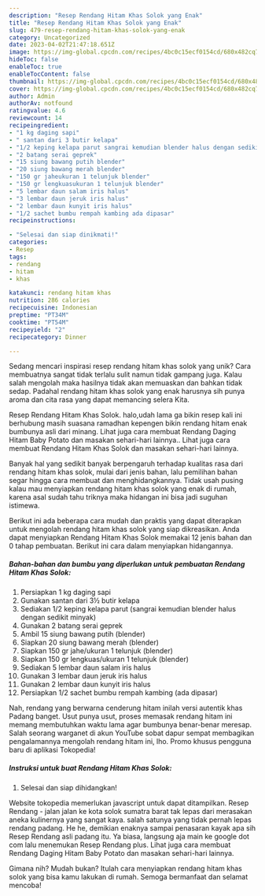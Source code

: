 ```yaml
---
description: "Resep Rendang Hitam Khas Solok yang Enak"
title: "Resep Rendang Hitam Khas Solok yang Enak"
slug: 479-resep-rendang-hitam-khas-solok-yang-enak
category: Uncategorized
date: 2023-04-02T21:47:18.651Z
image: https://img-global.cpcdn.com/recipes/4bc0c15ecf0154cd/680x482cq70/rendang-hitam-khas-solok-foto-resep-utama.jpg
hideToc: false
enableToc: true
enableTocContent: false
thumbnail: https://img-global.cpcdn.com/recipes/4bc0c15ecf0154cd/680x482cq70/rendang-hitam-khas-solok-foto-resep-utama.jpg
cover: https://img-global.cpcdn.com/recipes/4bc0c15ecf0154cd/680x482cq70/rendang-hitam-khas-solok-foto-resep-utama.jpg
author: Admin
authorAv: notfound
ratingvalue: 4.6
reviewcount: 14
recipeingredient:
- "1 kg daging sapi"
- " santan dari 3 butir kelapa"
- "1/2 keping kelapa parut sangrai kemudian blender halus dengan sedikit minyak"
- "2 batang serai geprek"
- "15 siung bawang putih blender"
- "20 siung bawang merah blender"
- "150 gr jaheukuran 1 telunjuk blender"
- "150 gr lengkuasukuran 1 telunjuk blender"
- "5 lembar daun salam iris halus"
- "3 lembar daun jeruk iris halus"
- "2 lembar daun kunyit iris halus"
- "1/2 sachet bumbu rempah kambing ada dipasar"
recipeinstructions:

- "Selesai dan siap dinikmati!"
categories:
- Resep
tags:
- rendang
- hitam
- khas

katakunci: rendang hitam khas 
nutrition: 286 calories
recipecuisine: Indonesian
preptime: "PT34M"
cooktime: "PT54M"
recipeyield: "2"
recipecategory: Dinner

---
```





Sedang mencari inspirasi resep rendang hitam khas solok yang unik? Cara membuatnya sangat tidak terlalu sulit namun tidak gampang juga. Kalau salah mengolah maka hasilnya tidak akan memuaskan dan bahkan tidak sedap. Padahal rendang hitam khas solok yang enak harusnya sih punya aroma dan cita rasa yang dapat memancing selera Kita.





Resep Rendang Hitam Khas Solok. halo,udah lama ga bikin resep kali ini berhubung masih suasana ramadhan kepengen bikin rendang hitam enak bumbunya asli dari minang. Lihat juga cara membuat Rendang Daging Hitam Baby Potato dan masakan sehari-hari lainnya.. Lihat juga cara membuat Rendang Hitam Khas Solok dan masakan sehari-hari lainnya.

Banyak hal yang sedikit banyak berpengaruh terhadap kualitas rasa dari rendang hitam khas solok, mulai dari jenis bahan, lalu pemilihan bahan segar hingga cara membuat dan menghidangkannya. Tidak usah pusing kalau mau menyiapkan rendang hitam khas solok yang enak di rumah, karena asal sudah tahu triknya maka hidangan ini bisa jadi suguhan istimewa.






Berikut ini ada beberapa cara mudah dan praktis yang dapat diterapkan untuk mengolah rendang hitam khas solok yang siap dikreasikan. Anda dapat menyiapkan Rendang Hitam Khas Solok memakai 12 jenis bahan dan 0 tahap pembuatan. Berikut ini cara dalam menyiapkan hidangannya.

<!--inarticleads1-->

##### Bahan-bahan dan bumbu yang diperlukan untuk pembuatan Rendang Hitam Khas Solok:

1. Persiapkan 1 kg daging sapi
1. Gunakan  santan dari 3½ butir kelapa
1. Sediakan 1/2 keping kelapa parut (sangrai kemudian blender halus dengan sedikit minyak)
1. Gunakan 2 batang serai geprek
1. Ambil 15 siung bawang putih (blender)
1. Siapkan 20 siung bawang merah (blender)
1. Siapkan 150 gr jahe/ukuran 1 telunjuk (blender)
1. Siapkan 150 gr lengkuas/ukuran 1 telunjuk (blender)
1. Sediakan 5 lembar daun salam iris halus
1. Gunakan 3 lembar daun jeruk iris halus
1. Gunakan 2 lembar daun kunyit iris halus
1. Persiapkan 1/2 sachet bumbu rempah kambing (ada dipasar)


Nah, rendang yang berwarna cenderung hitam inilah versi autentik khas Padang banget. Usut punya usut, proses memasak rendang hitam ini memang membutuhkan waktu lama agar bumbunya benar-benar meresap. Salah seorang warganet di akun YouTube sobat dapur sempat membagikan pengalamannya mengolah rendang hitam ini, lho. Promo khusus pengguna baru di aplikasi Tokopedia! 

<!--inarticleads2-->

##### Instruksi untuk buat Rendang Hitam Khas Solok:


1. Selesai dan siap dihidangkan!

Website tokopedia memerlukan javascript untuk dapat ditampilkan. Resep Rendang - jalan jalan ke kota solok sumatra barat tak lepas dari merasakan aneka kulinernya yang sangat kaya. salah satunya yang tidak pernah lepas rendang padang. He he, demikian enaknya sampai penasaran kayak apa sih Resep Rendang asli padang itu. Ya biasa, langsung aja main ke google dot com lalu menemukan Resep Rendang plus. Lihat juga cara membuat Rendang Daging Hitam Baby Potato dan masakan sehari-hari lainnya. 

Gimana nih? Mudah bukan? Itulah cara menyiapkan rendang hitam khas solok yang bisa kamu lakukan di rumah. Semoga bermanfaat dan selamat mencoba!
